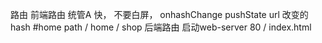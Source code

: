 路由
前端路由 统管A 快， 不要白屏， onhashChange 
pushState url 改变的 hash #home path / home / shop 
后端路由 启动web-server 80 / index.html
